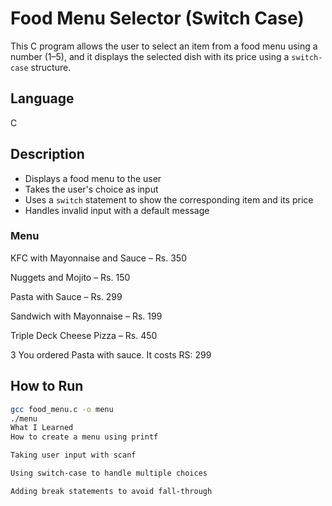 # Food Menu Selector (Switch Case)
This C program allows the user to select an item from a food menu using a number (1–5), and it displays the selected dish with its price using a `switch-case` structure.

## Language
C

## Description
- Displays a food menu to the user
- Takes the user's choice as input
- Uses a `switch` statement to show the corresponding item and its price
- Handles invalid input with a default message

### Menu
KFC with Mayonnaise and Sauce – Rs. 350

Nuggets and Mojito – Rs. 150

Pasta with Sauce – Rs. 299

Sandwich with Mayonnaise – Rs. 199

Triple Deck Cheese Pizza – Rs. 450

3
You ordered Pasta with sauce. It costs RS: 299

## How to Run
```bash
gcc food_menu.c -o menu
./menu
What I Learned
How to create a menu using printf

Taking user input with scanf

Using switch-case to handle multiple choices

Adding break statements to avoid fall-through
